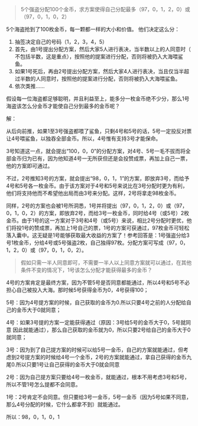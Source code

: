 > 5个强盗分配100个金币，求方案使得自己分配最多（97，0，1，2，0）或（97，0，1，0，2）

5个海盗抢到了100枚金币，每一颗都一样的大小和价值。 他们决定这么分：

1. 抽签决定自己的号码（1，2，3，4，5）
2. 首先，由1号提出分配方案，然后大家5人进行表决，当半数以上的人同意时（ 不包括半数，这是重点），按照他的提案进行分配，否则将被扔入大海喂鲨鱼。
3. 如果1号死后，再由2号提出分配方案，然后大家4人进行表决，当且仅当半超过半数的人同意时，按照他的提案进行分配，否则将被扔入大海喂鲨鱼。
4. 依次类推……

假设每一位海盗都足够聪明，并且利益至上，能多分一枚金币绝不少分，那么1号海盗该怎么分金币才能使自己分到最多的金币呢？

解：

从后向前推，如果1至3号强盗都喂了鲨鱼，只剩4号和5号的话，5号一定投反对票让4号喂鲨鱼，以独吞全部金币。所以，4号惟有支持3号才能保命。

3号知道这一点，就会提出“100，0，0”的分配方案，对4号、5号一毛不拔而将全部金币归为已有，因为他知道4号一无所获但还是会投赞成票，再加上自己一票，他的方案即可通过。

不过，2号推知3号的方案，就会提出“98，0，1，1”的方案，即放弃3号，而给予4号和5号各一枚金币。由于该方案对于4号和5号来说比在3号分配时更为有利，他们将支持他而不希望他出局而由3号来分配。这样，2号将拿走98枚金币。

同样，2号的方案也会被1号所洞悉，1号并将提出（97，0，1，2，0）或（97，0，1，0，2）的方案，即放弃2号，而给3号一枚金币，同时给4号（或5号）2枚金币。由于1号的这一方案对于3号和4号（或5号）来说，相比2号分配时更优，他们将投1号的赞成票，再加上1号自己的票，1号的方案可获通过，97枚金币可轻松落入囊中。这无疑是1号能够获取最大收益的方案了！参考回答是：1号强盗分给3号1枚金币，分给4号或5号强盗2枚，自己独得97枚。分配方案可写成（97，0，1，2，0）或（97，0，1，0，2）。

> 假如只需一半人同意即可，不需要一半人以上同意方案就可以通过，在其他条件不变的情况下，1号该怎么分配才能获得最多的金币？

4号的方案肯定是最终方案，因为不管5号是否同意都能通过，所以4号和5号不必担心自己被投入大海。那时候5号获得金币为0，4号获得100；

5号：因为4号提方案的时候，自己获取的金币为0.所以只要4号之前的人分配给自己的金币大于0就同意；

4号：如果3号提的方案一定能获得通过（原因：3号给5号的金币大于0，5号就同意 因此就能通过），那么自己获取的金币就为0，所以只要2号给自己的金币大于0就同意；

3号：因为到了自己提方案的时候可以给5号一金币，自己的方案就能通过，但考虑到2号提方案的时候给4号一个金币，2号的方案就能通过，拿自己获得的金币九尾0.所以只要1号让自己获得的金币大于0就会同意

2号：因为自己提方案只要给4号一枚金币，就能通过，根本不用考虑3号和5号，所以不管1号怎么提都不会同意。

1号：2号肯定不会同意。但只要给3号一金币，5号一金币（因为5号如果不同意，那么4号分配的时候，它什么都拿不到）就能通过。

所以：98，0，1，0，1

